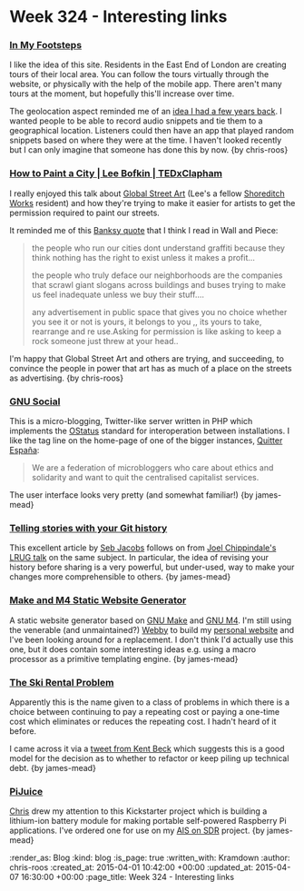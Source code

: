 Week 324 - Interesting links
============================

### [In My Footsteps](http://www.inmyfootsteps.org/)

I like the idea of this site. Residents in the East End of London are creating tours of their local area. You can follow the tours virtually through the website, or physically with the help of the mobile app. There aren't many tours at the moment, but hopefully this'll increase over time.

The geolocation aspect reminded me of an [idea I had a few years back][geolocated-audio]. I wanted people to be able to record audio snippets and tie them to a geographical location. Listeners could then have an app that played random snippets based on where they were at the time. I haven't looked recently but I can only imagine that someone has done this by now. {by chris-roos}

[geolocated-audio]: http://chrisroos.co.uk/blog/2009-09-14-pouring-factlets-into-your-brain-holder-via-your-ear-sieves


### [How to Paint a City | Lee Bofkin | TEDxClapham](https://www.youtube.com/watch?v=CoTNhzztj2s)

I really enjoyed this talk about [Global Street Art][] (Lee's a fellow [Shoreditch Works][] resident) and how they're trying to make it easier for artists to get the permission required to paint our streets.

It reminded me of this [Banksy quote][] that I think I read in Wall and Piece:

> the people who run our cities dont understand graffiti because they think nothing has the right to exist unless it makes a profit...
>
> the people who truly deface our neighborhoods are the companies that scrawl giant slogans across buildings and buses trying to make us feel inadequate unless we buy their stuff....
>
> any advertisement in public space that gives you no choice whether you see it or not is yours, it belongs to you ,, its yours to take, rearrange and re use.Asking for permission is like asking to keep a rock someone just threw at your head..

I'm happy that Global Street Art and others are trying, and succeeding, to convince the people in power that art has as much of a place on the streets as advertising. {by chris-roos}


### [GNU Social](https://gnu.io/social/)

This is a micro-blogging, Twitter-like server written in PHP which implements the [OStatus][] standard for interoperation between installations. I like the tag line on the home-page of one of the bigger instances, [Quitter España][]:

> We are a federation of microbloggers who care about ethics and solidarity and want to quit the centralised capitalist services.

The user interface looks very pretty (and somewhat familiar!) {by james-mead}


### [Telling stories with your Git history](https://about.futurelearn.com/blog/telling-stories-with-your-git-history/)

This excellent article by [Seb Jacobs][] follows on from [Joel Chippindale's LRUG talk][] on the same subject. In particular, the idea of revising your history before sharing is a very powerful, but under-used, way to make your changes more comprehensible to others. {by james-mead}


### [Make and M4 Static Website Generator](http://datagrok.github.io/m4-bakery/)

A static website generator based on [GNU Make][] and [GNU M4][]. I'm still using the venerable (and unmaintained?) [Webby][] to build my [personal website][James' Personal Website] and I've been looking around for a replacement. I don't think I'd actually use this one, but it does contain some interesting ideas e.g. using a macro processor as a primitive templating engine. {by james-mead}


### [The Ski Rental Problem](http://en.wikipedia.org/wiki/Ski_rental_problem)

Apparently this is the name given to a class of problems in which there is a choice between continuing to pay a repeating cost or paying a one-time cost which eliminates or reduces the repeating cost. I hadn't heard of it before.

I came across it via a [tweet from Kent Beck][] which suggests this is a good model for the decision as to whether to refactor or keep piling up technical debt. {by james-mead}

### [PiJuice](https://www.kickstarter.com/projects/1895460425/pijuice-a-portable-project-platform-for-every-rasp/description)

[Chris][] drew my attention to this Kickstarter project which is building a lithium-ion battery module for making portable self-powered Raspberry Pi applications. I've ordered one for use on my [AIS on SDR][] project. {by james-mead}


[Banksy quote]: https://www.goodreads.com/quotes/163503-the-people-who-run-our-cities-dont-understand-graffiti-because
[Global Street Art]: http://globalstreetart.com/
[Shoreditch Works]: http://shoreditchworks.com/
[Webby]: http://webby.rubyforge.org
[GNU Make]: http://www.gnu.org/software/make/
[GNU M4]: http://www.gnu.org/software/m4/
[James' Personal Website]: http://jamesmead.org/
[OStatus]: http://en.wikipedia.org/wiki/OStatus
[Quitter España]: https://quitter.es/
[Seb Jacobs]: https://www.sebjacobs.com/
[Joel Chippindale's LRUG talk]: https://skillsmatter.com/skillscasts/6128-telling-stories-through-your-commits
[tweet from Kent Beck]: https://twitter.com/KentBeck/status/583757724304994304
[Chris]: /chris-roos
[AIS on SDR]: https://github.com/freerange/ais-on-sdr

:render_as: Blog
:kind: blog
:is_page: true
:written_with: Kramdown
:author: chris-roos
:created_at: 2015-04-01 10:42:00 +00:00
:updated_at: 2015-04-07 16:30:00 +00:00
:page_title: Week 324 - Interesting links
